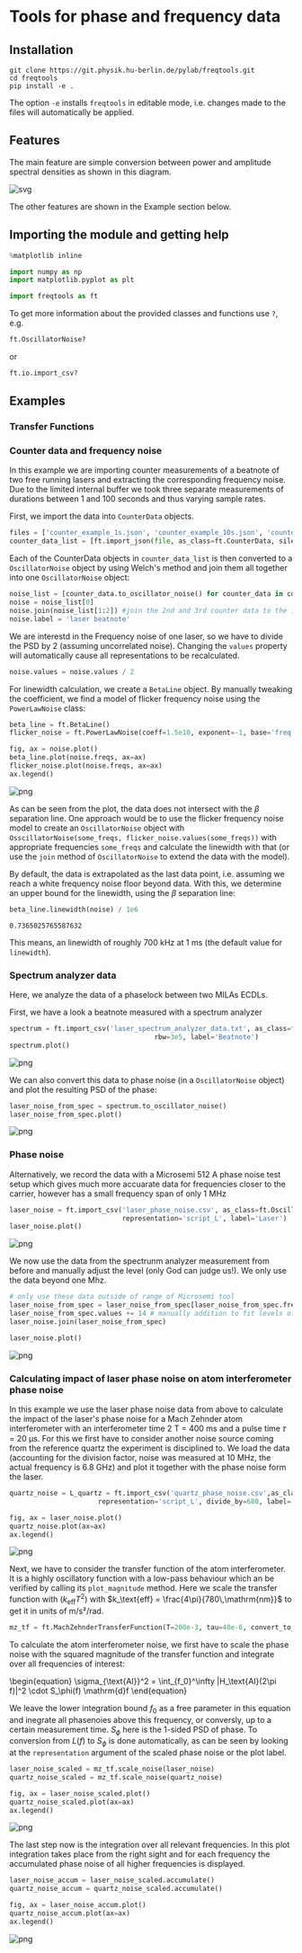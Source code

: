# Tools for phase and frequency data

## Installation

```
git clone https://git.physik.hu-berlin.de/pylab/freqtools.git
cd freqtools
pip install -e .
```

The option `-e` installs `freqtools` in editable mode, i.e. changes made to the files
will automatically be applied.

## Features

The main feature are simple conversion between power and amplitude spectral densities as shown in this diagram.

![svg](./docs/representations.svg)

The other features are shown in the Example section below.

## Importing the module and getting help


```python
%matplotlib inline

import numpy as np
import matplotlib.pyplot as plt

import freqtools as ft
```

To get more information about the provided classes and functions use `?`, e.g.


```python
ft.OscillatorNoise?
```

or


```python
ft.io.import_csv?
```

## Examples
### Transfer Functions

### Counter data and frequency noise

In this example we are importing counter measurements of a beatnote of two free running lasers and extracting the corresponding frequency noise. Due to the limited internal buffer we took three separate measurements of durations between 1 and 100 seconds and thus varying sample rates.

First, we import the data into `CounterData` objects.


```python
files = ['counter_example_1s.json', 'counter_example_10s.json', 'counter_example_100s.json']
counter_data_list = [ft.import_json(file, as_class=ft.CounterData, silent=True) for file in files]
```

Each of the CounterData objects in `counter_data_list` is then converted to a `OscillatorNoise` object by using Welch's method and join them all together into one `OscillatorNoise` object:


```python
noise_list = [counter_data.to_oscillator_noise() for counter_data in counter_data_list]
noise = noise_list[0]
noise.join(noise_list[1:2]) #join the 2nd and 3rd counter data to the 1st one
noise.label = 'laser beatnote'

```

We are interestd in the Frequency noise of one laser, so we have to divide the PSD by 2 (assuming uncorrelated noise). Changing the `values` property will automatically cause all representations to be recalculated.


```python
noise.values = noise.values / 2
```

For linewidth calculation, we create a `BetaLine` object. By manually tweaking the coefficient, we find a model of flicker frequency noise using the `PowerLawNoise` class: 


```python
beta_line = ft.BetaLine()
flicker_noise = ft.PowerLawNoise(coeff=1.5e10, exponent=-1, base='freq', representation='psd_freq')
```


```python
fig, ax = noise.plot()
beta_line.plot(noise.freqs, ax=ax)
flicker_noise.plot(noise.freqs, ax=ax)
ax.legend()
```

![png](docs/output_15_2.png)


As can be seen from the plot, the data does not intersect with the $\beta$ separation line. One approach would be to use the flicker frequency noise model to create an `OscillatorNoise` object with `OsscillatorNoise(some_freqs, flicker_noise.values(some_freqs))` with appropriate frequencies `some_freqs` and calculate the linewidth with that (or use the `join` method of `OscillatorNoise` to extend the data with the model).

By default, the data is extrapolated as the last data point, i.e. assuming we reach a white frequency noise floor beyond data. With this, we determine an upper bound for the linewidth, using the $\beta$ separation line:


```python
beta_line.linewidth(noise) / 1e6
```


    0.7365025765587632



This means, an linewidth of roughly 700 kHz at 1 ms (the default value for `linewidth`).

### Spectrum analyzer data

Here, we analyze the data of a phaselock between two MILAs ECDLs.

First, we have a look a beatnote measured with a spectrum analyzer


```python
spectrum = ft.import_csv('laser_spectrum_analyzer_data.txt', as_class=ft.SpectrumAnalyzerData, delimiter='\t',
                                    rbw=3e5, label='Beatnote')
spectrum.plot()
```


![png](docs/output_21_1.png)


We can also convert this data to phase noise (in a `OscillatorNoise` object) and plot the resulting PSD of the phase:


```python
laser_noise_from_spec = spectrum.to_oscillator_noise()
laser_noise_from_spec.plot()
```


![png](docs/output_23_1.png)


### Phase noise 

Alternatively, we record the data with a Microsemi 512 A phase noise test setup which gives much more accuarate data for frequencies closer to the carrier, however has a small frequency span of only 1 MHz


```python
laser_noise = ft.import_csv('laser_phase_noise.csv', as_class=ft.OscillatorNoise, 
                            representation='script_L', label='Laser')
laser_noise.plot()
```

![png](docs/output_26_1.png)


We now use the data from the spectrunm analyzer measurement from before and manually adjust the level (only God can judge us!). We only use the data beyond one Mhz.


```python
# only use these data outside of range of Microsemi tool
laser_noise_from_spec = laser_noise_from_spec[laser_noise_from_spec.freqs > 1e6] 
laser_noise_from_spec.values += 14 # manually addition to fit levels of microsemi and spectrum analyzer
laser_noise.join(laser_noise_from_spec)
```


```python
laser_noise.plot()
```
![png](docs/output_29_1.png)


### Calculating impact of laser phase noise on atom interferometer phase noise

In this example we use the laser phase noise data from above to calculate the impact of the laser's phase noise for a Mach Zehnder atom interferometer with an interferometer time 2 T = 400 ms and a pulse time 𝜏 = 20 μs. For this we first have to consider another noise source coming from the reference quartz the experiment is disciplined to. We load the data (accounting for the division factor, noise was measured at 10 MHz, the actual frequency is 6.8 GHz) and plot it together with the phase noise form the laser.


```python
quartz_noise = L_quartz = ft.import_csv('quartz_phase_noise.csv',as_class=ft.OscillatorNoise,
                      representation='script_L', divide_by=680, label='Quartz')
```

```python
fig, ax = laser_noise.plot()
quartz_noise.plot(ax=ax)
ax.legend()
```

![png](docs/output_33_1.png)


Next, we have to consider the transfer function of the atom interferometer. It is a highly oscillatory function with a low-pass behaviour which an be verified by calling its `plot_magnitude` method. Here we scale the transfer function with $(k_\text{eff} T^2)$ with $k_\text{eff} = \frac{4\pi}{780\,\mathrm{nm}}$ to get it in units of m/s²/rad.


```python
mz_tf = ft.MachZehnderTransferFunction(T=200e-3, tau=40e-6, convert_to_g=True)
```

To calculate the atom interferometer noise, we first have to scale the phase noise with the squared magnitude of the transfer function and integrate over all frequencies of interest:

\begin{equation}
\sigma_{\text{AI}}^2 = \int_{f_0}^\infty |H_\text{AI}(2\pi f)|^2 \cdot S_\phi(f) \mathrm{d}f
\end{equation}

We leave the lower integration bound $f_0$ as a free parameter in this equation and inegrate all phasenoies above this frequency, or conversly, up to a certain measurement time. $S_\phi$ here is the 1-sided PSD of phase. To conversion from $L(f)$ to $S_\phi$ is done automatically, as can be seen by looking at the `representation` argument of the scaled phase noise or the plot label. 


```python
laser_noise_scaled = mz_tf.scale_noise(laser_noise)
quartz_noise_scaled = mz_tf.scale_noise(quartz_noise)

fig, ax = laser_noise_scaled.plot()
quartz_noise_scaled.plot(ax=ax)
ax.legend()
```

![png](docs/output_37_1.png)


The last step now is the integration over all relevant frequencies. In this plot integration takes place from the right sight and for each frequency the accumulated phase noise of all higher frequencies is displayed.


```python
laser_noise_accum = laser_noise_scaled.accumulate()
quartz_noise_accum = quartz_noise_scaled.accumulate()

fig, ax = laser_noise_accum.plot()
quartz_noise_accum.plot(ax=ax)
ax.legend()
```

![png](docs/output_39_1.png)

